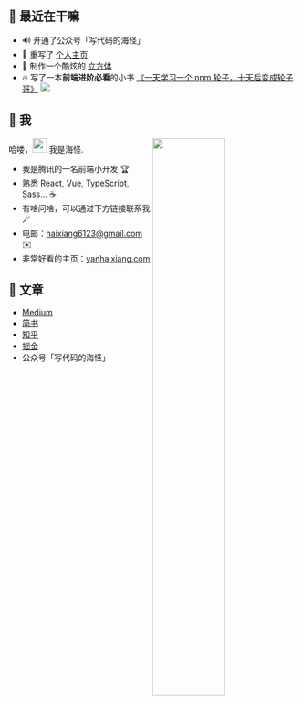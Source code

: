 ## 🥳 最近在干嘛

* 🔊 开通了公众号「写代码的海怪」
* 🎸 重写了 [个人主页](https://yanhaixiang.com/)
* 🕋 制作一个酷炫的 [立方体](https://yanhaixiang.com/cube/)
* 🔥 写了一本**前端进阶必看**的小书 [《一天学习一个 npm 轮子，十天后变成轮子哥》](https://github.com/Haixiang6123/one-day-one-npm-lib) ![](https://img.shields.io/github/stars/Haixiang6123/one-day-one-npm-lib?style=social)

## 🤩 我

<img style="width: 50%" align="right" src="https://github-readme-stats.vercel.app/api?username=haixiang6123&show_icons=true&hide_border=true&theme=vue-dark" />

哈喽，<img src="https://media.giphy.com/media/hvRJCLFzcasrR4ia7z/giphy.gif" width="25px"> 我是海怪.

- 我是腾讯的一名前端小开发 🏆
- 熟悉 React, Vue, TypeScript, Sass... ☕️
- 有啥问啥，可以通过下方链接联系我 🪄
- 电邮：haixiang6123@gmail.com ✉️
- 非常好看的主页：[yanhaixiang.com](https://yanhaixiang.com)

## 📖 文章

* [Medium](https://medium.com/@haixiang6123)
* [简书](https://www.jianshu.com/u/0340be4082b5)
* [知乎](https://www.zhihu.com/people/yan-hai-87-22)
* [掘金](https://juejin.cn/user/272334614432887)
* 公众号「写代码的海怪」
